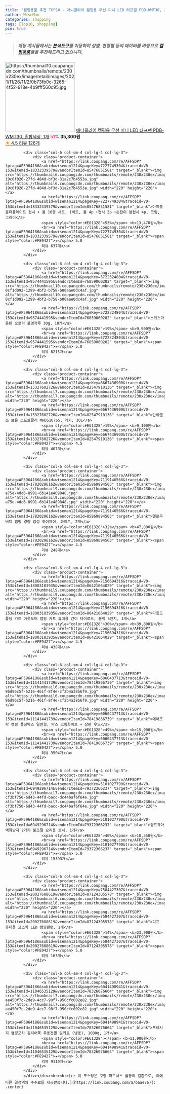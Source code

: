 ```yaml
---
title: "캠핑용품 추천 TOP10 - 애니클리어 캠핑용 무선 미니 LED 타프팬 PDB-WMT30, 혼합색상, 1개"
author: WiseMan
categories: shopping
tags: [Top10, shopping]
pin: true
---
```


> ##### 해당 게시물에서는 [**분석도구**](https://itemscout.io/)를 이용하여 **성별**, **연령별** 등의 데이터를 바탕으로 [**캠핑용품**](https://link.coupang.com/a/baae76)들을 추천해드리고 있습니다.
<div class="container"><div class="row">
            <div class="col-6 col-sm-4 col-lg-4 col-lg-3">
                <div class="product-container">
                    <a href="https://link.coupang.com/re/AFFSDP?lptag=AF5964186&subid=wiseman1214&pageKey=6203679820&traceid=V0-153&itemId=12325237592&vendorItemId=79595269308" target="_blank"><img src="https://thumbnail10.coupangcdn.com/thumbnails/remote/230x230ex/image/retail/images/2021/11/26/11/2/0b73fb0c-3265-4f52-918e-4b9fff560c95.jpg" alt="https://thumbnail10.coupangcdn.com/thumbnails/remote/230x230ex/image/retail/images/2021/11/26/11/2/0b73fb0c-3265-4f52-918e-4b9fff560c95.jpg" width="220" height="220"></a>
                    <a href="https://link.coupang.com/re/AFFSDP?lptag=AF5964186&subid=wiseman1214&pageKey=6203679820&traceid=V0-153&itemId=12325237592&vendorItemId=79595269308" target="_blank">애니클리어 캠핑용 무선 미니 LED 타프팬 PDB-WMT30, 혼합색상, 1개</a>
                    <span style="color:#E61328">51%</span> <b>35,300원</b>
                    <br><a href="https://link.coupang.com/re/AFFSDP?lptag=AF5964186&subid=wiseman1214&pageKey=6203679820&traceid=V0-153&itemId=12325237592&vendorItemId=79595269308" target="_blank"><span style="color:#FE9427">★</span> 4.5
                    리뷰 126개</a>
                </div>
            </div>
            
            <div class="col-6 col-sm-4 col-lg-4 col-lg-3">
                <div class="product-container">
                    <a href="https://link.coupang.com/re/AFFSDP?lptag=AF5964186&subid=wiseman1214&pageKey=7227749304&traceid=V0-153&itemId=18332339579&vendorItemId=85476851581" target="_blank"><img src="https://thumbnail6.coupangcdn.com/thumbnails/remote/230x230ex/image/retail/images/1673670773099506-19c0f026-27fd-484d-bf3d-31a2c7b4553a.jpg" alt="https://thumbnail6.coupangcdn.com/thumbnails/remote/230x230ex/image/retail/images/1673670773099506-19c0f026-27fd-484d-bf3d-31a2c7b4553a.jpg" width="220" height="220"></a>
                    <a href="https://link.coupang.com/re/AFFSDP?lptag=AF5964186&subid=wiseman1214&pageKey=7227749304&traceid=V0-153&itemId=18332339579&vendorItemId=85476851581" target="_blank">아띠홈 올더플레이트 접시 + 볼 10종 세트, 1세트, 볼 4p +접시 2p +손잡이 앞접시 4p, 크림, 그레이</a>
                    <span style="color:#E61328">53%</span> <b>13,470원</b>
                    <br><a href="https://link.coupang.com/re/AFFSDP?lptag=AF5964186&subid=wiseman1214&pageKey=7227749304&traceid=V0-153&itemId=18332339579&vendorItemId=85476851581" target="_blank"><span style="color:#FE9427">★</span> 5.0
                    리뷰 637개</a>
                </div>
            </div>
            
            <div class="col-6 col-sm-4 col-lg-4 col-lg-3">
                <div class="product-container">
                    <a href="https://link.coupang.com/re/AFFSDP?lptag=AF5964186&subid=wiseman1214&pageKey=5722324804&traceid=V0-153&itemId=9574441595&vendorItemId=76859060282" target="_blank"><img src="https://thumbnail10.coupangcdn.com/thumbnails/remote/230x230ex/image/retail/images/2982288128836738-0cf1d092-1299-4bf2-b758-b00aae0dc4af.jpg" alt="https://thumbnail10.coupangcdn.com/thumbnails/remote/230x230ex/image/retail/images/2982288128836738-0cf1d092-1299-4bf2-b758-b00aae0dc4af.jpg" width="220" height="220"></a>
                    <a href="https://link.coupang.com/re/AFFSDP?lptag=AF5964186&subid=wiseman1214&pageKey=5722324804&traceid=V0-153&itemId=9574441595&vendorItemId=76859060282" target="_blank">스위스마운틴 오로라 불멍가루 30g, 10개</a>
                    <span style="color:#E61328">19%</span> <b>9,900원</b>
                    <br><a href="https://link.coupang.com/re/AFFSDP?lptag=AF5964186&subid=wiseman1214&pageKey=5722324804&traceid=V0-153&itemId=9574441595&vendorItemId=76859060282" target="_blank"><span style="color:#FE9427">★</span> 5.0
                    리뷰 8215개</a>
                </div>
            </div>
            
            <div class="col-6 col-sm-4 col-lg-4 col-lg-3">
                <div class="product-container">
                    <a href="https://link.coupang.com/re/AFFSDP?lptag=AF5964186&subid=wiseman1214&pageKey=6667436900&traceid=V0-153&itemId=15327602726&vendorItemId=82547910136" target="_blank"><img src="https://thumbnail7.coupangcdn.com/thumbnails/remote/230x230ex/image/vendor_inventory/2db4/ee73ae9e374585b1023db995a16ab1f136069878832f1ebdba467b170ec6.JPG" alt="https://thumbnail7.coupangcdn.com/thumbnails/remote/230x230ex/image/vendor_inventory/2db4/ee73ae9e374585b1023db995a16ab1f136069878832f1ebdba467b170ec6.JPG" width="220" height="220"></a>
                    <a href="https://link.coupang.com/re/AFFSDP?lptag=AF5964186&subid=wiseman1214&pageKey=6667436900&traceid=V0-153&itemId=15327602726&vendorItemId=82547910136" target="_blank">탄씨엔쯔 보온 소프트쿨러 MHDS10765, 카키, 30L</a>
                    <span style="color:#E61328">19%</span> <b>9,100원</b>
                    <br><a href="https://link.coupang.com/re/AFFSDP?lptag=AF5964186&subid=wiseman1214&pageKey=6667436900&traceid=V0-153&itemId=15327602726&vendorItemId=82547910136" target="_blank"><span style="color:#FE9427">★</span> 4.5
                    리뷰 407개</a>
                </div>
            </div>
            
            <div class="col-6 col-sm-4 col-lg-4 col-lg-3">
                <div class="product-container">
                    <a href="https://link.coupang.com/re/AFFSDP?lptag=AF5964186&subid=wiseman1214&pageKey=7119146566&traceid=V0-153&itemId=17820296162&vendorItemId=85869894503" target="_blank"><img src="https://thumbnail9.coupangcdn.com/thumbnails/remote/230x230ex/image/retail/images/2023/05/04/11/6/2369688d-a75e-4dc6-8991-6b141e489848.jpg" alt="https://thumbnail9.coupangcdn.com/thumbnails/remote/230x230ex/image/retail/images/2023/05/04/11/6/2369688d-a75e-4dc6-8991-6b141e489848.jpg" width="220" height="220"></a>
                    <a href="https://link.coupang.com/re/AFFSDP?lptag=AF5964186&subid=wiseman1214&pageKey=7119146566&traceid=V0-153&itemId=17820296162&vendorItemId=85869894503" target="_blank">멜로우버디 캠핑 경량 감성 하이체어, 화이트, 2개</a>
                    <span style="color:#E61328">32%</span> <b>47,800원</b>
                    <br><a href="https://link.coupang.com/re/AFFSDP?lptag=AF5964186&subid=wiseman1214&pageKey=7119146566&traceid=V0-153&itemId=17820296162&vendorItemId=85869894503" target="_blank"><span style="color:#FE9427">★</span> 4.5
                    리뷰 248개</a>
                </div>
            </div>
            
            <div class="col-6 col-sm-4 col-lg-4 col-lg-3">
                <div class="product-container">
                    <a href="https://link.coupang.com/re/AFFSDP?lptag=AF5964186&subid=wiseman1214&pageKey=7156694316&traceid=V0-153&itemId=18003183935&vendorItemId=86421064029" target="_blank"><img src="https://thumbnail9.coupangcdn.com/thumbnails/remote/230x230ex/image/vendor_inventory/6a13/363051dcc6188e899d5d48401806c63c78317c725584e028abc1be549252.jpg" alt="https://thumbnail9.coupangcdn.com/thumbnails/remote/230x230ex/image/vendor_inventory/6a13/363051dcc6188e899d5d48401806c63c78317c725584e028abc1be549252.jpg" width="220" height="220"></a>
                    <a href="https://link.coupang.com/re/AFFSDP?lptag=AF5964186&subid=wiseman1214&pageKey=7156694316&traceid=V0-153&itemId=18003183935&vendorItemId=86421064029" target="_blank">다용도 폴딩 카트 아웃도어 캠핑 카트 휴대용 간이 타이로드, 블랙 5인치, 1개</a>
                    <span style="color:#E61328">30%</span> <b>39,800원</b>
                    <br><a href="https://link.coupang.com/re/AFFSDP?lptag=AF5964186&subid=wiseman1214&pageKey=7156694316&traceid=V0-153&itemId=18003183935&vendorItemId=86421064029" target="_blank"><span style="color:#FE9427">★</span> 4.5
                    리뷰 438개</a>
                </div>
            </div>
            
            <div class="col-6 col-sm-4 col-lg-4 col-lg-3">
                <div class="product-container">
                    <a href="https://link.coupang.com/re/AFFSDP?lptag=AF5964186&subid=wiseman1214&pageKey=6060437713&traceid=V0-153&itemId=11141441739&vendorItemId=78419866739" target="_blank"><img src="https://thumbnail6.coupangcdn.com/thumbnails/remote/230x230ex/image/retail/images/8998951430697557-9bd96c5f-5216-461f-8f4e-cf2b4a38b6f9.jpg" alt="https://thumbnail6.coupangcdn.com/thumbnails/remote/230x230ex/image/retail/images/8998951430697557-9bd96c5f-5216-461f-8f4e-cf2b4a38b6f9.jpg" width="220" height="220"></a>
                    <a href="https://link.coupang.com/re/AFFSDP?lptag=AF5964186&subid=wiseman1214&pageKey=6060437713&traceid=V0-153&itemId=11141441739&vendorItemId=78419866739" target="_blank">에어즈락 캠핑 폴딩박스 일반형, 박스 크림화이트 + 상판 우드</a>
                    <span style="color:#E61328">49%</span> <b>15,900원</b>
                    <br><a href="https://link.coupang.com/re/AFFSDP?lptag=AF5964186&subid=wiseman1214&pageKey=6060437713&traceid=V0-153&itemId=11141441739&vendorItemId=78419866739" target="_blank"><span style="color:#FE9427">★</span> 5.0
                    리뷰 3504개</a>
                </div>
            </div>
            
            <div class="col-6 col-sm-4 col-lg-4 col-lg-3">
                <div class="product-container">
                    <a href="https://link.coupang.com/re/AFFSDP?lptag=AF5964186&subid=wiseman1214&pageKey=5101027790&traceid=V0-153&itemId=6949296714&vendorItemId=79372366237" target="_blank"><img src="https://thumbnail7.coupangcdn.com/thumbnails/remote/230x230ex/image/retail/images/5148453523336069-cf3bf750-6d43-44fd-bacc-dc44baf6f64e.jpg" alt="https://thumbnail7.coupangcdn.com/thumbnails/remote/230x230ex/image/retail/images/5148453523336069-cf3bf750-6d43-44fd-bacc-dc44baf6f64e.jpg" width="220" height="220"></a>
                    <a href="https://link.coupang.com/re/AFFSDP?lptag=AF5964186&subid=wiseman1214&pageKey=5101027790&traceid=V0-153&itemId=6949296714&vendorItemId=79372366237" target="_blank">캠프듀아 액화방지 2가지 불조절 요리용 토치, 1개</a>
                    <span style="color:#E61328">40%</span> <b>10,350원</b>
                    <br><a href="https://link.coupang.com/re/AFFSDP?lptag=AF5964186&subid=wiseman1214&pageKey=5101027790&traceid=V0-153&itemId=6949296714&vendorItemId=79372366237" target="_blank"><span style="color:#FE9427">★</span> 5.0
                    리뷰 15393개</a>
                </div>
            </div>
            
            <div class="col-6 col-sm-4 col-lg-4 col-lg-3">
                <div class="product-container">
                    <a href="https://link.coupang.com/re/AFFSDP?lptag=AF5964186&subid=wiseman1214&pageKey=7584427307&traceid=V0-153&itemId=20027688619&vendorItemId=87124305578" target="_blank"><img src="https://thumbnail6.coupangcdn.com/thumbnails/remote/230x230ex/image/vendor_inventory/2aa2/7568a79a83fb0b8a7bee616e34c8a9418c3a0fe47fe397c163de8dc02c2d.jpg" alt="https://thumbnail6.coupangcdn.com/thumbnails/remote/230x230ex/image/vendor_inventory/2aa2/7568a79a83fb0b8a7bee616e34c8a9418c3a0fe47fe397c163de8dc02c2d.jpg" width="220" height="220"></a>
                    <a href="https://link.coupang.com/re/AFFSDP?lptag=AF5964186&subid=wiseman1214&pageKey=7584427307&traceid=V0-153&itemId=20027688619&vendorItemId=87124305578" target="_blank">디프 휴대용 코스믹 LED 캠핑랜턴, 1개</a>
                    <span style="color:#E61328">14%</span> <b>23,900원</b>
                    <br><a href="https://link.coupang.com/re/AFFSDP?lptag=AF5964186&subid=wiseman1214&pageKey=7584427307&traceid=V0-153&itemId=20027688619&vendorItemId=87124305578" target="_blank"><span style="color:#FE9427">★</span> 5.0
                    리뷰 163개</a>
                </div>
            </div>
            
            <div class="col-6 col-sm-4 col-lg-4 col-lg-3">
                <div class="product-container">
                    <a href="https://link.coupang.com/re/AFFSDP?lptag=AF5964186&subid=wiseman1214&pageKey=6041498941&traceid=V0-153&itemId=11046535129&vendorItemId=78326076664" target="_blank"><img src="https://thumbnail7.coupangcdn.com/thumbnails/remote/230x230ex/image/retail/images/1499334797339082-ae450f7c-2de9-4cc7-98f7-950cfc002e82.jpg" alt="https://thumbnail7.coupangcdn.com/thumbnails/remote/230x230ex/image/retail/images/1499334797339082-ae450f7c-2de9-4cc7-98f7-950cfc002e82.jpg" width="220" height="220"></a>
                    <a href="https://link.coupang.com/re/AFFSDP?lptag=AF5964186&subid=wiseman1214&pageKey=6041498941&traceid=V0-153&itemId=11046535129&vendorItemId=78326076664" target="_blank">프레시지 캠핑포차 김치어묵 우동전골 밀키트 (냉동), 1080g, 1개</a>
                    <span style="color:#E61328"></span> <b>11,900원</b>
                    <br><a href="https://link.coupang.com/re/AFFSDP?lptag=AF5964186&subid=wiseman1214&pageKey=6041498941&traceid=V0-153&itemId=11046535129&vendorItemId=78326076664" target="_blank"><span style="color:#FE9427">★</span> 5.0
                    리뷰 9110개</a>
                </div>
            </div>
            </div></div><br><br>[👉 이 포스팅은 쿠팡 파트너스 활동의 일환으로, 이에 따른 일정액의 수수료를 제공받습니다.](https://link.coupang.com/a/baae76){: .center}